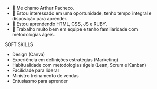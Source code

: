 - 👋 Me chamo Arthur Pacheco.
- 👀 Estou interessado em uma oportunidade, tenho tempo integral e disposição para aprender.
- 🌱 Estou aprendendo HTML, CSS, JS e RUBY.
- 💞️ Trabalho muito bem em equipe e tenho familiaridade com metodologias ágeis.

SOFT SKILLS
- Design (Canva)
- Experiência em definições estratégias (Marketing)
- Habitualidade com metodologias ágeis (Lean, Scrum e Kanban)
- Facilidade para liderar
- Ministro treinamento de vendas
- Entusiasmo para aprender

